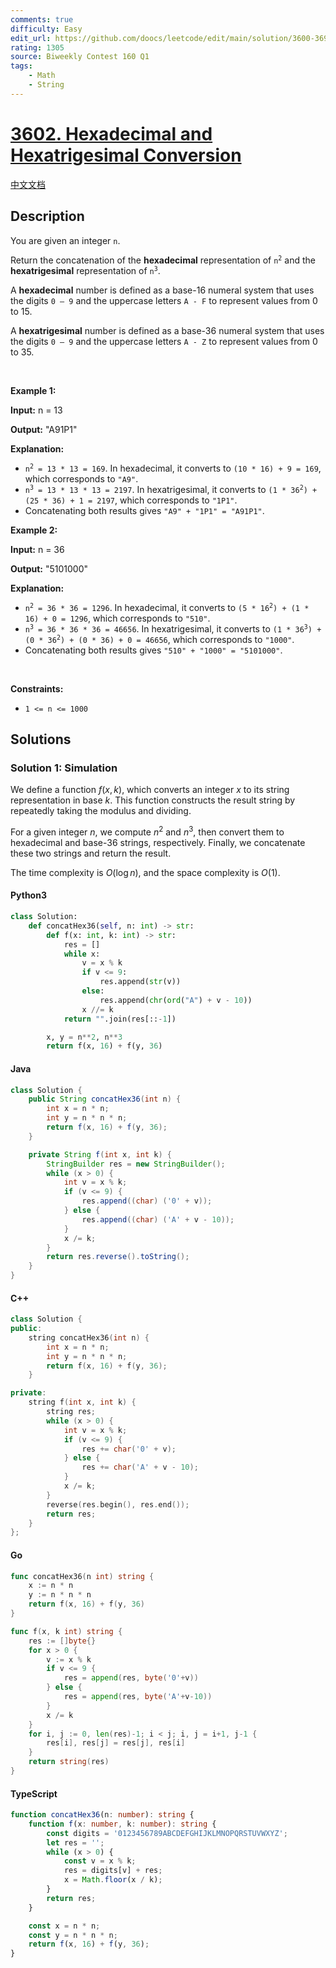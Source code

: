 ```yaml
---
comments: true
difficulty: Easy
edit_url: https://github.com/doocs/leetcode/edit/main/solution/3600-3699/3602.Hexadecimal%20and%20Hexatrigesimal%20Conversion/README_EN.md
rating: 1305
source: Biweekly Contest 160 Q1
tags:
    - Math
    - String
---
```


<!-- problem:start -->

# [3602. Hexadecimal and Hexatrigesimal Conversion](https://leetcode.com/problems/hexadecimal-and-hexatrigesimal-conversion)

[中文文档](/solution/3600-3699/3602.Hexadecimal%20and%20Hexatrigesimal%20Conversion/README.md)

## Description

<!-- description:start -->

<p>You are given an integer <code>n</code>.</p>

<p>Return the concatenation of the <strong>hexadecimal</strong> representation of <code>n<sup>2</sup></code> and the <strong>hexatrigesimal</strong> representation of <code>n<sup>3</sup></code>.</p>

<p>A <strong>hexadecimal</strong> number is defined as a base-16 numeral system that uses the digits <code>0 &ndash; 9</code> and the uppercase letters <code>A - F</code> to represent values from 0 to 15.</p>

<p>A <strong>hexatrigesimal</strong> number is defined as a base-36 numeral system that uses the digits <code>0 &ndash; 9</code> and the uppercase letters <code>A - Z</code> to represent values from 0 to 35.</p>

<p>&nbsp;</p>
<p><strong class="example">Example 1:</strong></p>

<div class="example-block">
<p><strong>Input:</strong> <span class="example-io">n = 13</span></p>

<p><strong>Output:</strong> <span class="example-io">&quot;A91P1&quot;</span></p>

<p><strong>Explanation:</strong></p>

<ul>
	<li><code>n<sup>2</sup> = 13 * 13 = 169</code>. In hexadecimal, it converts to <code>(10 * 16) + 9 = 169</code>, which corresponds to <code>&quot;A9&quot;</code>.</li>
	<li><code>n<sup>3</sup> = 13 * 13 * 13 = 2197</code>. In hexatrigesimal, it converts to <code>(1 * 36<sup>2</sup>) + (25 * 36) + 1 = 2197</code>, which corresponds to <code>&quot;1P1&quot;</code>.</li>
	<li>Concatenating both results gives <code>&quot;A9&quot; + &quot;1P1&quot; = &quot;A91P1&quot;</code>.</li>
</ul>
</div>

<p><strong class="example">Example 2:</strong></p>

<div class="example-block">
<p><strong>Input:</strong> <span class="example-io">n = 36</span></p>

<p><strong>Output:</strong> <span class="example-io">&quot;5101000&quot;</span></p>

<p><strong>Explanation:</strong></p>

<ul>
	<li><code>n<sup>2</sup> = 36 * 36 = 1296</code>. In hexadecimal, it converts to <code>(5 * 16<sup>2</sup>) + (1 * 16) + 0 = 1296</code>, which corresponds to <code>&quot;510&quot;</code>.</li>
	<li><code>n<sup>3</sup> = 36 * 36 * 36 = 46656</code>. In hexatrigesimal, it converts to <code>(1 * 36<sup>3</sup>) + (0 * 36<sup>2</sup>) + (0 * 36) + 0 = 46656</code>, which corresponds to <code>&quot;1000&quot;</code>.</li>
	<li>Concatenating both results gives <code>&quot;510&quot; + &quot;1000&quot; = &quot;5101000&quot;</code>.</li>
</ul>
</div>

<p>&nbsp;</p>
<p><strong>Constraints:</strong></p>

<ul>
	<li><code>1 &lt;= n &lt;= 1000</code></li>
</ul>

<!-- description:end -->

## Solutions

<!-- solution:start -->

### Solution 1: Simulation

We define a function $\textit{f}(x, k)$, which converts an integer $x$ to its string representation in base $k$. This function constructs the result string by repeatedly taking the modulus and dividing.

For a given integer $n$, we compute $n^2$ and $n^3$, then convert them to hexadecimal and base-36 strings, respectively. Finally, we concatenate these two strings and return the result.

The time complexity is $O(\log n)$, and the space complexity is $O(1)$.

<!-- tabs:start -->

#### Python3

```python
class Solution:
    def concatHex36(self, n: int) -> str:
        def f(x: int, k: int) -> str:
            res = []
            while x:
                v = x % k
                if v <= 9:
                    res.append(str(v))
                else:
                    res.append(chr(ord("A") + v - 10))
                x //= k
            return "".join(res[::-1])

        x, y = n**2, n**3
        return f(x, 16) + f(y, 36)
```

#### Java

```java
class Solution {
    public String concatHex36(int n) {
        int x = n * n;
        int y = n * n * n;
        return f(x, 16) + f(y, 36);
    }

    private String f(int x, int k) {
        StringBuilder res = new StringBuilder();
        while (x > 0) {
            int v = x % k;
            if (v <= 9) {
                res.append((char) ('0' + v));
            } else {
                res.append((char) ('A' + v - 10));
            }
            x /= k;
        }
        return res.reverse().toString();
    }
}
```

#### C++

```cpp
class Solution {
public:
    string concatHex36(int n) {
        int x = n * n;
        int y = n * n * n;
        return f(x, 16) + f(y, 36);
    }

private:
    string f(int x, int k) {
        string res;
        while (x > 0) {
            int v = x % k;
            if (v <= 9) {
                res += char('0' + v);
            } else {
                res += char('A' + v - 10);
            }
            x /= k;
        }
        reverse(res.begin(), res.end());
        return res;
    }
};
```

#### Go

```go
func concatHex36(n int) string {
	x := n * n
	y := n * n * n
	return f(x, 16) + f(y, 36)
}

func f(x, k int) string {
	res := []byte{}
	for x > 0 {
		v := x % k
		if v <= 9 {
			res = append(res, byte('0'+v))
		} else {
			res = append(res, byte('A'+v-10))
		}
		x /= k
	}
	for i, j := 0, len(res)-1; i < j; i, j = i+1, j-1 {
		res[i], res[j] = res[j], res[i]
	}
	return string(res)
}
```

#### TypeScript

```ts
function concatHex36(n: number): string {
    function f(x: number, k: number): string {
        const digits = '0123456789ABCDEFGHIJKLMNOPQRSTUVWXYZ';
        let res = '';
        while (x > 0) {
            const v = x % k;
            res = digits[v] + res;
            x = Math.floor(x / k);
        }
        return res;
    }

    const x = n * n;
    const y = n * n * n;
    return f(x, 16) + f(y, 36);
}
```

<!-- tabs:end -->

<!-- solution:end -->

<!-- problem:end -->
